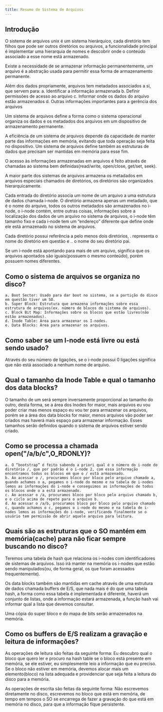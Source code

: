 ```yaml
---
title: Resumo de Sistema de Arquivos
---
```


## Introdução

O sistema de arquivos unix é um sistema hierárquico, cada diretório tem filhos que pode ser outros diretórios ou arquivos, a funcionalidade principal é implementar uma hierarquia de nomes e descobrir onde o conteúdo associado a esse nome está armazenado.

Existe a necessidade de se armazenar informação permanentemente, um arquivo é a abstração usada para permitir essa forma de armazenamento permanente.

Além dos dados propriamente, arquivos tem metadados associados a si, que servem para:
    a. Identificar a informação armazenada
    b. Definir permissões de acesso ao arquivo
    c. Informar onde os dados do arquivo estão armazenados
    d. Outras informações importantes para a gerência dos arquivos 

Um sistema de arquivos define a forma como o sistema operacional organiza os dados e os metadados dos arquivos em um dispositivo de armazenamento permanente.
 
A eficiência de um sistema de arquivos depende da capacidade de manter parte das informações em memória, evitando que toda operação seja feita no dispositivo. Um sistema de arquivos define também as estruturas de dados que precisam ser mantidas em memória para esse fim.

O acesso às informações armazenadas em arquivos é feito através de chamadas ao sistema bem definidas(read/write, open/close, get/set, seek).

A maior parte dos sistemas de arquivos armazena os metadados em arquivos especiais chamados de diretórios, os diretórios são organizados hierarquicamente.

Cada entrada do diretório associa um nome de um arquivo a uma estrutura de dados chamada i-node. O diretório armazena apenas um metadado, que é o nome do arquivo, todos os outros metadados são armazenados no i-node, o i-node contém, entre outras coisas, informações sobre a localização dos dados de um arquivo no sistema de arquivos, o i-node têm tamanho fixo e cada i-node tem um “endereço” diferente que define onde ele está armazenado no sistema de arquivos. 

Cada diretório possui referência a pelo menos dois diretórios, . representa o nome do diretório em questão e .. o nome do seu diretório pai.

Se um i-node está apontando para mais de um arquivo, significa que os arquivos apontados são iguais(possuem o mesmo conteúdo), porém possuem nomes diferentes.

## Como o sistema de arquivos se organiza no disco?

    a. Boot Sector: Usado para dar boot no sistema, se a partição do disco em questão tiver um SO.
    b. Super Block: Estrutura que armazena informações sobre essa estrutura de arquivos(ex. número de blocos do sistema de arquivos). 
    c. Block Bit Map: Informações sobre os blocos que estão livres(não estão armazenados).
    d. Inode Table: Área para armazenar os I-nodes.
    e. Data Blocks: Área para armazenar os arquivos. 

## Como saber se um I-node está livre ou está sendo usado?

Através do seu número de ligações, se o i-node possui 0 ligações significa que não está associado a nenhum nome de arquivo.

## Qual o tamanho da Inode Table e qual o tamanho dos data blocks?

O tamanho de um será sempre inversamente proporcional ao tamanho do outro, desta forma, se a área dos Inodes for maior, mais arquivos eu vou poder criar mas menos espaço eu vou ter para armazenar os arquivos, porém se a área dos data blocks for maior, menos arquivos vão poder ser criados mas haverá mais espaço para armazenar informação. Esses tamanhos serão definidos quando o sistema de arquivos estiver sendo criado.

## Como se processa a chamada open("/a/b/c",O_RDONLY)?

    a. O “bootstrap” é feito sabendo a priori qual é o número do i-node do diretório /, que por padrão é o i-node 2, com essa informação encontramos todos os blocos em que o / está armazenado.
    b. Ao acessar o /, procuramos bloco por bloco pelo arquivo chamado a, quando achamos o a, pegamos o i-node do mesmo e na tabela de i-nodes lemos as informações do i-node e conseguimos as informações de todos os blocos onde o a está armazenado.
    c. Ao acessar o /a, procuramos bloco por bloco pelo arquivo chamado b, e o ciclo acima de repete para o arquivo b.
    d. Ao acessar o /a/b, procuramos bloco por bloco pelo arquivo chamado c, quando achamos o c, pegamos o i-node do mesmo e na tabela de i-nodes lemos as informações do i-node, verificando finalmente se o usuário tem permissão de abrir aquele arquivo para leitura.

## Quais são as estruturas que o SO mantém em memória(cache) para não ficar sempre buscando no disco?

Teremos uma tabela de hash que relaciona os i-nodes com identificadores de sistemas de arquivos. Isso irá manter na memória os i-nodes que estão sendo manipulados(ou, de forma geral, os que foram acessados frequentemente).

Os data blocks também são mantidas em cache através de uma estrutura de dados chamada buffers de E/S, que nada mais é do que uma tabela hash, a forma como essa tabela é implementada é diferente, haverá um conjunto de listas, onde a informação estará armazenada, a função hash vai informar qual a lista que devemos consultar.

Uma cópia do super bloco e do mapa de bits serão armazenados na memória.

## Como os buffers de E/S realizam a gravação e leitura de informações?

As operações de leitura são feitas da seguinte forma:
    Eu descubro qual o bloco que quero ler e procuro na hash table se o bloco está presente em memória, se ele estiver, eu simplesmente leio a informação que eu preciso. Se o bloco não estiver em memória, devemos alocar mais um elemento(bloco) na lista adequada e providenciar que seja feita a leitura do disco para a memória.

As operações de escrita são feitas da seguinte forma:
    Não escrevemos diretamente no disco, escrevemos no bloco que está em memória, de tempo em tempos o SO se encarrega de fazer a gravação do que está em memória no disco, para que a informação fique persistente.